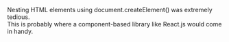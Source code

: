 Nesting HTML elements using document.createElement() was extremely tedious. \
This is probably where a component-based library like React.js would come in handy.

